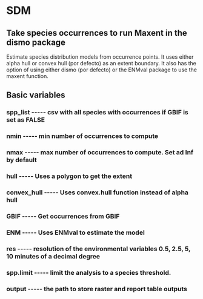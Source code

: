 # SDM
## Take species occurrences to run Maxent in the dismo package

Estimate species distribution models from occurrence points. It uses either alpha hull or convex hull (por defecto) as an extent boundary. It also has the option of using either dismo (por defecto) or the ENMval package to use the maxent function.

## Basic variables

### spp_list -----   csv with all species with occurrences if GBIF is set as FALSE
### nmin   -----     min number of occurrences to compute
### nmax   -----     max number of occurrences to compute. Set ad Inf by default
### hull   -----     Uses a polygon to get the extent
### convex_hull ----- Uses convex.hull function instead of alpha hull
### GBIF   -----     Get occurrences from GBIF
### ENM   -----      Uses ENMval to estimate the model
### res   -----      resolution of the environmental variables 0.5, 2.5, 5, 10 minutes of a decimal degree
### spp.limit -----  limit the analysis to a species threshold.
### output -----    the path to store raster and report table outputs

